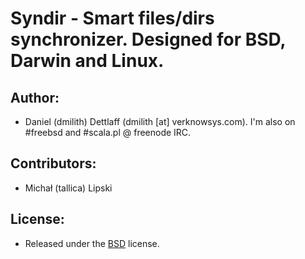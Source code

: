 # Syndir - Smart files/dirs synchronizer. Designed for BSD, Darwin and Linux.

## Author:
* Daniel (dmilith) Dettlaff (dmilith [at] verknowsys.com). I'm also on #freebsd and #scala.pl @ freenode IRC.

## Contributors:
* Michał (tallica) Lipski

## License:
* Released under the [BSD](http://opensource.org/licenses/BSD-2-Clause) license.
